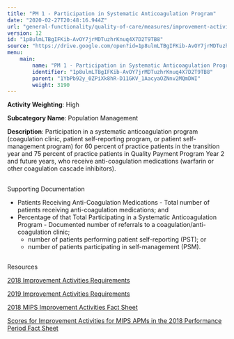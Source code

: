 ```yaml
---
title: "PM 1 - Participation in Systematic Anticoagulation Program"
date: "2020-02-27T20:48:16.944Z"
url: "general-functionality/quality-of-care/measures/improvement-activities-measures/2018-improvement-activities/pm-1-participation-in-systematic-anticoagulation-program.html"
version: 12
id: "1p8ulmLTBgIFKib-AvOY7jrMDTuzhrKnuq4X7D2T9TB8"
source: "https://drive.google.com/open?id=1p8ulmLTBgIFKib-AvOY7jrMDTuzhrKnuq4X7D2T9TB8"
menu:
    main:
        name: "PM 1 - Participation in Systematic Anticoagulation Program"
        identifier: "1p8ulmLTBgIFKib-AvOY7jrMDTuzhrKnuq4X7D2T9TB8"
        parent: "1YbPb92y_0ZPiXk8hR-D11GKV_1AacyaOZNnv2MQmDWI"
        weight: 3190
---
```









**Activity Weighting**: High

**Subcategory Name**: Population Management

**Description**: Participation in a systematic anticoagulation program (coagulation clinic, patient self-reporting program, or patient self-management program) for 60 percent of practice patients in the transition year and 75 percent of practice patients in Quality Payment Program Year 2 and future years, who receive anti-coagulation medications (warfarin or other coagulation cascade inhibitors).







## 

Supporting Documentation

* Patients Receiving Anti-Coagulation Medications - Total number of patients receiving anti-coagulation medications; and
* Percentage of that Total Participating in a Systematic Anticoagulation Program - Documented number of referrals to a coagulation/anti-coagulation clinic; 
    * number of patients performing patient self-reporting (PST); or
    * number of patients participating in self-management (PSM).







## 

Resources

[2018 Improvement Activities Requirements](https://qpp.cms.gov/mips/improvement-activities?py=2018)

[2019 Improvement Activities Requirements](https://qpp.cms.gov/mips/improvement-activities?py=2019)

[2018 MIPS Improvement Activities Fact Sheet](https://qpp.cms.gov/resource/2018%20MIPS%20Improvement%20Activities%20Fact%20Sheet)

[Scores for Improvement Activities for MIPS APMs in the 2018 Performance Period Fact Sheet](https://qpp.cms.gov/resource/2018%20MIPS%20APMs%20improvement%20Activities%20scores%20fact%20sheet)

